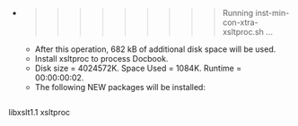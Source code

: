 * >>>>>>>>> Running inst-min-con-xtra-xsltproc.sh ...
  * After this operation, 682 kB of additional disk space will be used.
  * Install xsltproc to process Docbook.
  * Disk size = 4024572K. Space Used = 1084K. Runtime = 00:00:00:02.
  * The following NEW packages will be installed:
  ```bash
libxslt1.1 xsltproc
  ```
